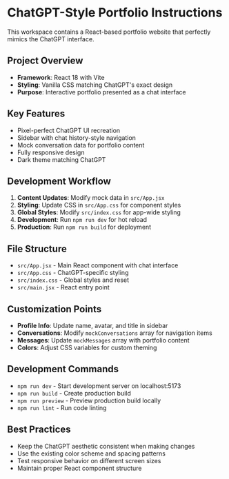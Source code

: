 # ChatGPT-Style Portfolio Instructions

This workspace contains a React-based portfolio website that perfectly mimics the ChatGPT interface.

## Project Overview
- **Framework**: React 18 with Vite
- **Styling**: Vanilla CSS matching ChatGPT's exact design
- **Purpose**: Interactive portfolio presented as a chat interface

## Key Features
- Pixel-perfect ChatGPT UI recreation
- Sidebar with chat history-style navigation
- Mock conversation data for portfolio content
- Fully responsive design
- Dark theme matching ChatGPT

## Development Workflow
1. **Content Updates**: Modify mock data in `src/App.jsx`
2. **Styling**: Update CSS in `src/App.css` for component styles
3. **Global Styles**: Modify `src/index.css` for app-wide styling
4. **Development**: Run `npm run dev` for hot reload
5. **Production**: Run `npm run build` for deployment

## File Structure
- `src/App.jsx` - Main React component with chat interface
- `src/App.css` - ChatGPT-specific styling
- `src/index.css` - Global styles and reset
- `src/main.jsx` - React entry point

## Customization Points
- **Profile Info**: Update name, avatar, and title in sidebar
- **Conversations**: Modify `mockConversations` array for navigation items
- **Messages**: Update `mockMessages` array with portfolio content
- **Colors**: Adjust CSS variables for custom theming

## Development Commands
- `npm run dev` - Start development server on localhost:5173
- `npm run build` - Create production build
- `npm run preview` - Preview production build locally
- `npm run lint` - Run code linting

## Best Practices
- Keep the ChatGPT aesthetic consistent when making changes
- Use the existing color scheme and spacing patterns
- Test responsive behavior on different screen sizes
- Maintain proper React component structure
